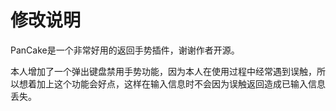 # 修改说明

PanCake是一个非常好用的返回手势插件，谢谢作者开源。

本人增加了一个弹出键盘禁用手势功能，因为本人在使用过程中经常遇到误触，所以想着加上这个功能会好点，这样在输入信息时不会因为误触返回造成已输入信息丢失。

